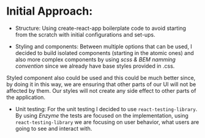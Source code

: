 # Initial Approach:

- Structure: Using create-react-app boilerplate code to avoid starting from the scratch with initial configurations and set-ups.

- Styling and components:
  Between multiple options that can be used, I decided to build isolated components (starting in the atomic ones) and also more complex components by using _scss & BEM namming convention_ since we already have base styles provided in .css.

Styled component also could be used and this could be much better since, by doing it in this way, we are ensuring that other parts of our UI will not be affected by them. Our styles will not create any side effect to other parts of the application.

- Unit testing: For the unit testing I decided to use `react-testing-library`. By using _Enzyme_ the tests are focused on the implementation, using `react-testing-library` we are focusing on user behavior, what users are going to see and interact with.
